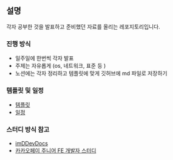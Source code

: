 ## 설명

각자 공부한 것을 발표하고 준비했던 자료를 올리는 레포지토리입니다.

### 진행 방식

- 일주일에 한번씩 각자 발표
- 주제는 자유롭게 (os, 네트워크, 표준 등 )
- 노션에는 각자 정리하고 템플릿에 맞게 깃허브에 md 파일로 저장하기

### 템플릿 및 일정

- [템플릿](./template.md)
- [일정](https://maze-yacht-da0.notion.site/55341ccd125d4b11b7f156ad57de25b6?pvs=)

### 스터디 방식 참고

- [imDDevDocs](https://github.com/im-d-team/Dev-Docs)
- [카카오페이 주니어 FE 개발자 스터디](https://tech.kakaopay.com/post/frontend-study-journey/)
